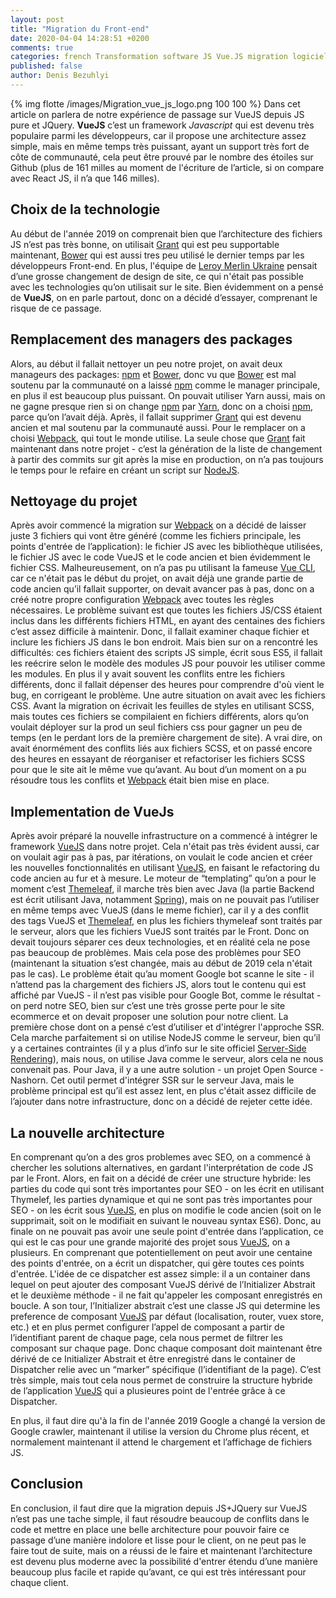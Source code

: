 ```yaml
---
layout: post
title: "Migration du Front-end"
date: 2020-04-04 14:28:51 +0200
comments: true
categories: french Transformation software JS Vue.JS migration logiciel
published: false
author: Denis Bezuhlyi
---
```


{% img flotte /images/Migration_vue_js_logo.png 100 100 %}
Dans cet article on parlera de notre expérience de passage sur VueJS depuis JS 
pure et JQuery. **VueJS** c’est un framework _Javascript_ qui est devenu très populaire
 parmi les développeurs, car il propose une architecture assez simple, mais en 
 même temps très puissant, ayant un support très fort de côte de communauté, cela
 peut être prouvé par le nombre des étoiles sur Github (plus de 161 milles au moment
 de l'écriture de l’article, si on compare avec React JS, il n’a que 146 milles).

<!-- more -->

## <a name="Choix de la technologie"></a> Choix de la technologie
Au début de l'année 2019 on comprenait bien que l’architecture des fichiers JS 
n’est pas très bonne, on utilisait [Grant](https://gruntjs.com/) qui est peu supportable maintenant, 
[Bower](https://bower.io/) qui est aussi tres peu utilisé le dernier temps par les développeurs 
Front-end. En plus, l'équipe de [Leroy Merlin Ukraine](https://leroymerlin.ua) pensait d’une grosse changement de 
design de site, ce qui n'était pas possible avec les technologies qu’on utilisait 
sur le site. Bien évidemment on a pensé de **VueJS**, on en parle partout, donc on a 
décidé d’essayer, comprenant le risque de ce passage.

## <a name="Remplacement des managers des packages"></a> Remplacement des managers des packages
Alors, au début il fallait nettoyer un peu notre projet, on avait deux manageurs 
des packages: [npm](https://www.npmjs.com/) et [Bower](https://bower.io/), donc vu que [Bower](https://bower.io/) est mal soutenu par la communauté 
on a laissé [npm](https://www.npmjs.com/) comme le manager principale, en plus il est beaucoup plus puissant. 
On pouvait utiliser Yarn aussi, mais on ne gagne presque rien si on change [npm](https://www.npmjs.com/) par [Yarn](https://yarnpkg.com/), 
donc on a choisi [npm](https://www.npmjs.com/), parce qu’on l’avait déjà. Après, il fallait supprimer [Grant](https://gruntjs.com/) 
qui est devenu ancien et mal soutenu par la communauté aussi. Pour le remplacer on 
a choisi [Webpack](https://webpack.js.org/), qui tout le monde utilise. La seule chose que [Grant](https://gruntjs.com/) fait maintenant 
dans notre projet - c’est la génération de la liste de changement à partir des commits 
sur git après la mise en production, on n’a pas toujours le temps pour le refaire en 
créant un script sur [NodeJS](https://nodejs.org/).

## <a name="Nettoyage du projet"></a> Nettoyage du projet
Après avoir commencé la migration sur [Webpack](https://webpack.js.org/) on a décidé 
de laisser juste 3 fichiers qui vont être généré (comme les fichiers principale, 
les points d'entrée de l’application): le fichier JS avec les bibliothèque utilisées, 
le fichier JS avec le code VueJS et le code ancien et bien évidemment le fichier CSS. 
Malheureusement, on n’a pas pu utilisant la fameuse [Vue CLI](https://cli.vuejs.org/), 
car ce n'était pas le début du projet, on avait déjà une grande partie de code ancien 
qu’il fallait supporter, on devait avancer pas à pas, donc on a créé notre propre configuration 
[Webpack](https://webpack.js.org/) avec toutes les règles nécessaires. Le problème 
suivant est que toutes les fichiers JS/CSS étaient inclus dans les différents 
fichiers HTML, en ayant des centaines des fichiers c’est assez difficile à maintenir. 
Donc, il fallait examiner chaque fichier et inclure les fichiers JS dans le bon endroit. 
Mais bien sur on a rencontré les difficultés: ces fichiers étaient des scripts JS simple, 
écrit sous ES5, il fallait les reécrire selon le modèle des modules JS pour pouvoir les utiliser 
comme les modules. En plus il y avait souvent les conflits entre les fichiers différents, donc il 
fallait dépenser des heures pour comprendre d'où vient le bug, en corrigeant le problème. 
Une autre situation on avait avec les fichiers CSS. Avant la migration on écrivait les 
feuilles de styles en utilisant SCSS, mais toutes ces fichiers se compilaient en fichiers 
différents, alors qu’on voulait déployer sur la prod un seul fichiers css pour gagner un 
peu de temps (en le perdant lors de la première chargement de site). A vrai dire, on 
avait énormément des conflits liés aux fichiers SCSS, et on passé encore des heures en 
essayant de réorganiser et refactoriser les fichiers SCSS pour que le site ait le même 
vue qu’avant. Au bout d’un moment on a pu résoudre tous les conflits et [Webpack](https://webpack.js.org/) 
était bien mise en place.

## <a name="Implementation de VueJs"></a> Implementation de VueJs
Après avoir préparé la nouvelle infrastructure on a commencé à intégrer le framework [VueJS](https://vuejs.org/) 
dans notre projet. Cela n'était pas très évident aussi, car on voulait agir pas à pas, par 
itérations, on voulait le code ancien et créer les nouvelles fonctionnalités en 
utilisant [VueJS](https://vuejs.org/), en faisant le refactoring du code ancien 
au fur et à mesure. Le moteur de “templating” qu’on a pour le moment c’est [Themeleaf](https://www.thymeleaf.org/), 
il marche très bien avec Java (la partie Backend est écrit utilisant Java, notamment [Spring](https://spring.io/)), 
mais on ne pouvait pas l’utiliser en même temps avec VueJS (dans le meme fichier), 
car il y a des conflit des tags VueJS et [Themeleaf](https://www.thymeleaf.org/), en plus les fichiers thymeleaf 
sont traités par le serveur, alors que les fichiers VueJS sont traités par le Front. 
Donc on devait toujours séparer ces deux technologies, et en réalité cela ne pose pas 
beaucoup de problèmes. Mais cela pose des problèmes pour SEO (maintenant la situation 
s’est changée, mais au début de 2019 cela n'était pas le cas). Le problème était 
qu’au moment Google bot scanne le site - il n’attend pas la chargement des fichiers JS, 
alors tout le contenu qui est affiché par VueJS - il n’est pas visible pour Google Bot, 
comme le résultat - on perd notre SEO, bien sur c’est une très grosse perte pour le site 
ecommerce et on devait proposer une solution pour notre client. La première chose dont on 
a pensé c’est d’utiliser et d'intégrer l'approche SSR. Cela marche parfaitement si on 
utilise NodeJS comme le serveur, bien qu’il y a certaines contraintes (il y a plus d’info 
sur le site officiel [Server-Side Rendering](vuejs.org/v2/guide/ssr.html)), mais nous, 
on utilise Java comme le serveur, alors cela ne nous convenait pas. Pour Java, 
il y a une autre solution - un projet Open Source - Nashorn. Cet outil permet d'intégrer 
SSR sur le serveur Java, mais le problème principal est qu’il est assez lent, 
en plus c'était assez difficile de l’ajouter dans notre infrastructure, donc on a décidé de 
rejeter cette idée. 

## <a name="La nouvelle architecture"></a> La nouvelle architecture
En comprenant qu’on a des gros problemes avec SEO, on a commencé à chercher les 
solutions alternatives, en gardant l'interprétation de code JS par le Front. Alors, 
en fait on a décidé de créer une structure hybride: les parties du code qui sont très 
importantes pour SEO - on les écrit en utilisant Thymelef, les parties dynamique et 
qui ne sont pas très importantes pour SEO - on les écrit sous [VueJS](https://vuejs.org/), en plus on modifie 
le code ancien (soit on le supprimait, soit on le modifiait en suivant le nouveau syntax ES6). 
Donc, au finale on ne pouvait pas avoir une seule point d'entrée dans l’application, ce qui est 
le cas pour une grande majorité des projet sous [VueJS](https://vuejs.org/), on a plusieurs. En comprenant que 
potentiellement on peut avoir une centaine des points d'entrée, on a écrit un dispatcher, 
qui gère toutes ces points d'entrée. L'idée de ce dispatcher est assez simple: il a un 
container dans lequel on peut ajouter des composant VueJS dérivé de l’Initializer Abstrait
 et le deuxième méthode - il ne fait qu'appeler les composant enregistrés en boucle. A son tour, 
 l’Initializer abstrait c’est une classe JS qui determine les preference de composant [VueJS](https://vuejs.org/) 
 par défaut (localisation, router, vuex store, etc.) et en plus permet configurer l’appel 
 de composant a partir de l’identifiant parent de chaque page, cela nous permet de filtrer les composant 
 sur chaque page. Donc chaque composant doit maintenant être dérivé de ce Initializer Abstrait 
 et être enregistré dans le container de Dispatcher relie avec un “marker” spécifique 
 (l’identifiant de la page). C’est très simple, mais tout cela nous permet de construire 
 la structure hybride de l’application [VueJS](https://vuejs.org/) qui a plusieures point de l'entrée grâce à ce Dispatcher.

En plus, il faut dire qu'à la fin de l'année 2019 Google a changé la version de 
Google crawler, maintenant il utilise la version du Chrome plus récent, et 
normalement maintenant il attend le chargement et l’affichage de fichiers JS.

## <a name="Conclusion"></a> Conclusion
En conclusion, il faut dire que la migration depuis JS+JQuery sur VueJS 
n’est pas une tache simple, il faut résoudre beaucoup de conflits dans le 
code et mettre en place une belle architecture pour pouvoir faire ce passage 
d’une manière indolore et lisse pour le client, on ne peut pas le faire tout de suite, 
mais on a réussi de le faire et maintenant l’architecture est devenu plus moderne avec 
la possibilité d'entrer étendu d’une manière beaucoup plus facile et rapide qu’avant, 
ce qui est très intéressant pour chaque client.
	
